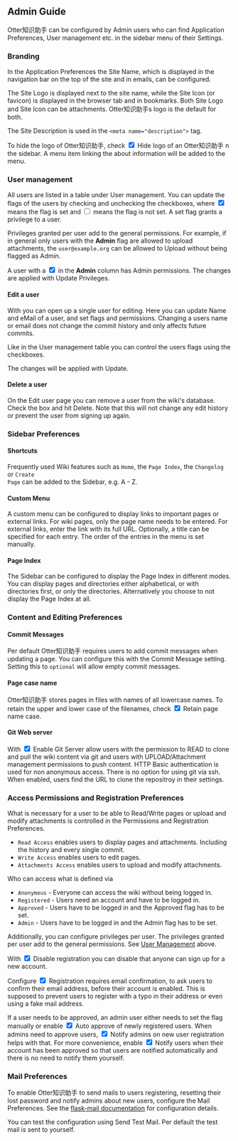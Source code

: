## Admin Guide

Otter知识助手 can be configured by Admin users who can find <span class="help-button"><span class="btn btn-square btn-sm"><i class="fas fa-cogs"></i></span> Application Preferences</span>, <span class="help-button"><span class="btn btn-square btn-sm"><i class="fas fa-users"></i></span> User management</span> etc. in the sidebar menu of
their <span class="help-button"><span class="btn btn-square btn-sm"><i class="fas fa-ellipsis-v"></i></span> <i class="fas fa-caret-right"></i> <span class="btn btn-square btn-sm"><i class="fas fa-cog"></i></span> Settings</span>.

### Branding

In the <span class="help-button"><span class="btn btn-square btn-sm"><i class="fas fa-cogs"></i></span> Application Preferences</span> the <span class="help-button">Site Name</span>, which is
displayed in the navigation bar on the top of the site and in emails, can be
configured.

The <span class="help-button">Site Logo</span> is displayed next to the site
name, while the <span class="help-button">Site Icon</span> (or favicon) is displayed in the
browser tab and in bookmarks. Both Site Logo and Site Icon can be attachments.
Otter知识助手s logo is the default for both.

The <span class="help-button">Site Description</span> is used in the
`<meta name="description">` tag.

To hide the logo of Otter知识助手, check <span class="help-button"><input type="checkbox" style="display:inline;" id="hide-logo" checked> Hide logo of an Otter知识助手 n the sidebar</span>. A menu item linking the about information will be added to the <span class="help-button"><span class="btn btn-square btn-sm"><i class="fas fa-ellipsis-v"></i></span></span> menu.

### User management

All users are listed in a table under <span class="help-button"><span class="btn btn-square btn-sm"><i class="fas fa-users"></i></span> User management</span>. You can update the flags of the users by checking and unchecking the checkboxes, where <span class="help-button"><input type="checkbox" style="display:inline;" id="true" checked></span> means the flag is set and <span class="help-button"><input type="checkbox" style="display:inline;" id="false"></span> means the flag is not set. A set flag grants a privilege to a user.

Privileges granted per user add to the general permissions. For example, if in general only users with the **Admin** flag are allowed to upload attachments, the `user@example.org` can be allowed to Upload without being flagged as Admin.

A user with a <span class="help-button"><input type="checkbox" style="display:inline;" id="true-admin" checked></span> in the **Admin** column has Admin permissions. The changes are applied with <span class="btn btn-primary btn-sm btn-hlp">Update Privileges</span>.

#### Edit a user

With <span class="help-button"><a hre="#"><i class="fas fa-user-edit"></i></a></span>
you can open up a single user for editing. Here you can update
<span class="help-button">Name</span> and <span class="help-button">eMail</span>
of a user, and set flags and permissions. Changing a users name or email does not change
the commit history and only affects future commits.

Like in the User management table you can control the users flags using the
checkboxes.

The changes will be applied with <span class="btn btn-primary btn-sm btn-hlp">Update</span>.

#### Delete a user

On the Edit user page you can remove a user from the wiki's database. Check the
box and hit <span class="btn btn-danger btn-sm btn-hlp" style="border: None;" role="button">Delete</span>.
Note that this will not change any edit history or prevent the user from signing up again.

### Sidebar Preferences

#### Shortcuts
Frequently used Wiki features such as <code>Home</code>, the <code>Page Index</code>, the <code>Changelog</code> or <code>Create
Page</code> can be added to the Sidebar, e.g. <span class="help-button"><span class="btn btn-square btn-sm"><i class="fas fa-list"></i></span> A - Z</span>.

#### Custom Menu

A custom menu can be configured to display links to important pages or external links.
For wiki pages, only the page name needs to be entered. For external links, enter the
link with its full URL. Optionally, a title can be specified for each entry. The order
of the entries in the menu is set manually.

#### Page Index

The Sidebar can be configured to display the Page Index in different modes.
You can display pages and directories either alphabetical, or with directories first,
or only the directories. Alternatively you choose to not display the Page Index at all.

### Content and Editing Preferences

#### Commit Messages
Per default Otter知识助手 requires users to add commit messages when updating a
page. You can configure this with the <span class="help-button">Commit Message</span>
setting. Setting this to `optional` will allow empty commit messages.

#### Page case name
Otter知识助手 stores pages in files with names of all lowercase names. To retain
the upper and lower case of the filenames, check <span class="help-button"><input type="checkbox" style="display:inline;" id="true-retain-page-name" checked> Retain page name case</span>.

#### Git Web server
With <span class="help-button"><input type="checkbox" style="display:inline;" id="true-git-webserver" checked> Enable Git Server</span> allow users with the permission to READ to clone and pull the wiki content via git and users with UPLOAD/Attachment management permissions to push content. HTTP Basic authentication is used for non anonymous access. There is no option for using git via ssh. When enabled, users find the URL to clone the repositroy in their settings.


### Access Permissions and Registration Preferences

What is necessary for a user to be able to Read/Write pages or upload and modify
attachments is controlled in the <span class="help-button"><span class="btn btn-square btn-sm"><i class="fas fa-users-cog"></i></span> Permissions and Registration Preferences</span>.

- `Read Access` enables users to display pages and attachments. Including the
    history and every single commit.
- `Write Access` enables users to edit pages.
- `Attachments Access` enables users to upload and modify attachments.

Who can access what is defined via

- `Anonymous` - Everyone can access the wiki without being logged in.
- `Registered` - Users need an account and have to be logged in.
- `Approved` - Users have to be logged in and the <span class="help-button">Approved</span> flag has to be set.
- `Admin` - Users have to be logged in and the <span class="help-button">Admin</span> flag has to be set.

Additionally, you can configure privileges per user. The privileges granted per user add to the general permissions. See [User Management](#user-management) above.

With <span class="help-button"><input type="checkbox" style="display:inline;" id="true-reg-req" checked> Disable registration</span> you can disable that anyone can sign up for a new account.

Configure <span class="help-button"><input type="checkbox" style="display:inline;" id="true-reg-req" checked> Registration requires email confirmation</span>, to ask users to confirm their email address, before their account is enabled. This is supposed to prevent users to register with a typo in their address or even using a fake mail address.

If a user needs to be approved, an admin user either needs to set the flag manually
or enable <span class="help-button"><input type="checkbox" style="display:inline;" id="true-auto-approve" checked> Auto approve of newly registered users</span>. When admins need
to approve users, <span class="help-button"><input type="checkbox" style="display:inline;" id="true-notify" checked> Notify admins on new user registration</span> helps with that.
For more convenience, enable <span class="help-button"><input type="checkbox" style="display:inline;" id="true-notify" checked> Notify users when their account has been approved</span> so
that users are notified automatically and there is no need to notify them
yourself.


### Mail Preferences

To enable Otter知识助手 to send mails to users registering, resetting their lost
password and notify admins about new users, configure the
<span class="help-button"><span class="btn btn-square btn-sm"><i class="fas fa-envelope"></i></span> Mail Preferences</span>. See the [flask-mail documentation](https://pythonhosted.org/Flask-Mail/) for configuration details.

You can test the configuration using <span class="help-button">Send Test Mail</span>. Per default the test mail is sent to yourself.


[modeline]: # ( vim: set fenc=utf-8 spell spl=en sts=4 et tw=80: )
